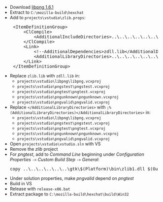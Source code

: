  * Download [libpng 1.6.1](ftp://ftp.simplesystems.org/pub/libpng/png/src/libpng-1.6.1.tar.xz)
 * Extract to `C:\mozilla-build\hexchat`
 * Add to `projects\vstudio\zlib.props`:
<pre>
	&lt;ItemDefinitionGroup>
		&lt;ClCompile>
			&lt;AdditionalIncludeDirectories>..\..\..\..\..\..\gtk\$(Platform)\include&lt;/AdditionalIncludeDirectories>
		&lt;/ClCompile>
		&lt;Link>
			&lt;!--AdditionalDependencies>zdll.lib&lt;/AdditionalDependencies-->
			&lt;AdditionalLibraryDirectories>..\..\..\..\..\..\gtk\$(Platform)\lib&lt;/AdditionalLibraryDirectories>
		&lt;/Link>
	&lt;/ItemDefinitionGroup>
</pre>
 * Replace `zlib.lib` with `zdll.lib` in:
	* `projects\vstudio\libpng\libpng.vcxproj`
	* `projects\vstudio\pngstest\pngstest.vcxproj`
	* `projects\vstudio\pngtest\pngtest.vcxproj`
	* `projects\vstudio\pngunknown\pngunknown.vcxproj`
	* `projects\vstudio\pngvalid\pngvalid.vcxproj`
 * Replace `</AdditionalLibraryDirectories>` with `;%(AdditionalLibraryDirectories)</AdditionalLibraryDirectories>` in:
	* `projects\vstudio\libpng\libpng.vcxproj`
	* `projects\vstudio\pngstest\pngstest.vcxproj`
	* `projects\vstudio\pngtest\pngtest.vcxproj`
	* `projects\vstudio\pngunknown\pngunknown.vcxproj`
	* `projects\vstudio\pngvalid\pngvalid.vcxproj`
 * Open `projects\vstudio\vstudio.sln` with VS
 * Remove the _zlib_ project
 * For _pngtest_, add to _Command Line_ beginning under _Configuration Properties_ `->` _Custom Build Step_ `->` _General_:
	<pre>copy ..\..\..\..\..\..\gtk\$(Platform)\bin\zlib1.dll $(OutDir)</pre>
 * Under solution properties, make _pngvalid_ depend on _pngtest_
 * Build in VS
 * Release with `release-x86.bat`
 * Extract package to `C:\mozilla-build\hexchat\build\Win32`
